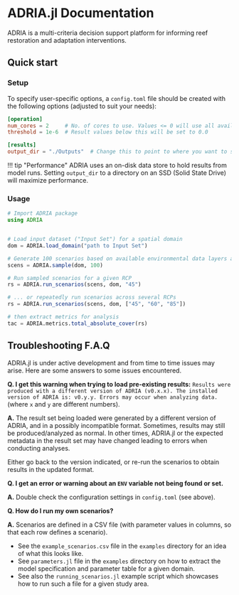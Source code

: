 # ADRIA.jl Documentation

ADRIA is a multi-criteria decision support platform for informing reef restoration and adaptation interventions.


## Quick start

### Setup

To specify user-specific options, a `config.toml` file should be created with the following options (adjusted to suit your needs):

```toml
[operation]
num_cores = 2     # No. of cores to use. Values <= 0 will use all available cores.
threshold = 1e-6  # Result values below this will be set to 0.0

[results]
output_dir = "./Outputs"  # Change this to point to where you want to store results
```

!!! tip "Performance"
    ADRIA uses an on-disk data store to hold results from model runs.
    Setting `output_dir` to a directory on an SSD (Solid State Drive)
    will maximize performance.


### Usage

```julia
# Import ADRIA package
using ADRIA


# Load input dataset ("Input Set") for a spatial domain
dom = ADRIA.load_domain("path to Input Set")

# Generate 100 scenarios based on available environmental data layers and model parameters
scens = ADRIA.sample(dom, 100)

# Run sampled scenarios for a given RCP
rs = ADRIA.run_scenarios(scens, dom, "45")

# ... or repeatedly run scenarios across several RCPs
rs = ADRIA.run_scenarios(scens, dom, ["45", "60", "85"])

# then extract metrics for analysis
tac = ADRIA.metrics.total_absolute_cover(rs)
```


## Troubleshooting F.A.Q

ADRIA.jl is under active development and from time to time issues may arise.
Here are some answers to some issues encountered.

**Q. I get this warning when trying to load pre-existing results:**
  `Results were produced with a different version of ADRIA (v0.x.x). The installed version of ADRIA is: v0.y.y. Errors may occur when analyzing data.` 
  (where `x` and `y` are different numbers).

**A.** The result set being loaded were generated by a different version of ADRIA, and in a possibly incompatible format.
  Sometimes, results may still be produced/analyzed as normal. In other times, ADRIA.jl or the expected metadata in the result set may have changed
  leading to errors when conducting analyses.

  Either go back to the version indicated, or re-run the scenarios to obtain results in the updated format.

**Q. I get an error or warning about an `ENV` variable not being found or set.**

**A.** Double check the configuration settings in `config.toml` (see above).

**Q. How do I run my own scenarios?**

**A.** Scenarios are defined in a CSV file (with parameter values in columns, so that each row defines a scenario).

  - See the `example_scenarios.csv` file in the `examples` directory for an idea of what this looks like.
  - See `parameters.jl` file in the `examples` directory on how to extract the model specification and parameter table for a given domain.
  - See also the `running_scenarios.jl` example script which showcases how to run such a file for a given study area.